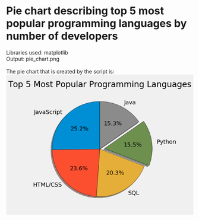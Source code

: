 # Pie chart describing top 5 most popular programming languages by number of developers

Libraries used: matplotlib<br />
Output: pie_chart.png<br />
<br />
The pie chart that is created by the script is: <br />
![Pie Chart Depicted](https://github.com/tebbythomas/Data_Visualization_Projects/blob/master/Pie_Charts/pie_chart.png)
